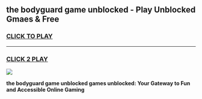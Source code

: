 
## the bodyguard game unblocked - Play Unblocked Gmaes & Free
<h3>
<a href="https://news.freeplayer.one?title=the_bodyguard_game_unblocked&ref=16F">CLICK TO PLAY</a></h3>
<hr>

<h3>
<a href="https://news.freeplayer.one?title=the_bodyguard_game_unblocked&ref=16F">CLICK 2 PLAY</a>
  
</h3>

<a href="https://news.freeplayer.one?title=the_bodyguard_game_unblocked&ref=16F/"><img src="https://clearcache.store/games.png"></a>


**the bodyguard game unblocked games unblocked: Your Gateway to Fun and Accessible Online Gaming**
